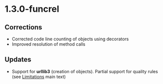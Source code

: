 # 1.3.0-funcrel

## Corrections

- Corrected code line counting of objects using decorators
- Improved resolution of method calls

## Updates

- Support for **urllib3** (creation of objects). Partial support for quality rules (see [Limitations](https://doc.castsoftware.com/display/TECHNOS/Python+1.3\#Python1.3-Limitations) main text)

